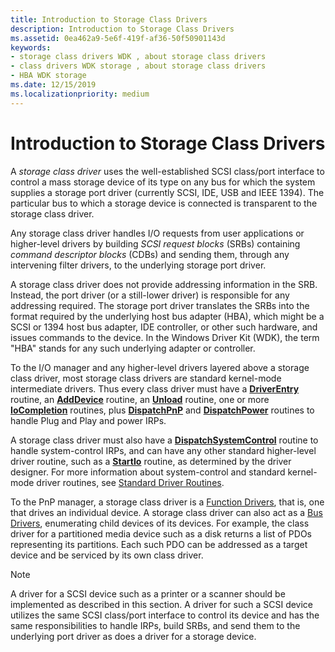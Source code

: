 ```yaml
---
title: Introduction to Storage Class Drivers
description: Introduction to Storage Class Drivers
ms.assetid: 0ea462a9-5e6f-419f-af36-50f50901143d
keywords:
- storage class drivers WDK , about storage class drivers
- class drivers WDK storage , about storage class drivers
- HBA WDK storage
ms.date: 12/15/2019
ms.localizationpriority: medium
---
```


# Introduction to Storage Class Drivers

A *storage class driver* uses the well-established SCSI class/port interface to control a mass storage device of its type on any bus for which the system supplies a storage port driver (currently SCSI, IDE, USB and IEEE 1394). The particular bus to which a storage device is connected is transparent to the storage class driver.

Any storage class driver handles I/O requests from user applications or higher-level drivers by building *SCSI request blocks* (SRBs) containing *command descriptor blocks* (CDBs) and sending them, through any intervening filter drivers, to the underlying storage port driver.

A storage class driver does not provide addressing information in the SRB. Instead, the port driver (or a still-lower driver) is responsible for any addressing required. The storage port driver translates the SRBs into the format required by the underlying host bus adapter (HBA), which might be a SCSI or 1394 host bus adapter, IDE controller, or other such hardware, and issues commands to the device. In the Windows Driver Kit (WDK), the term "HBA" stands for any such underlying adapter or controller.

To the I/O manager and any higher-level drivers layered above a storage class driver, most storage class drivers are standard kernel-mode intermediate drivers. Thus every class driver must have a [**DriverEntry**](https://docs.microsoft.com/windows-hardware/drivers/ddi/wdm/nc-wdm-driver_initialize) routine, an [**AddDevice**](https://docs.microsoft.com/windows-hardware/drivers/ddi/wdm/nc-wdm-driver_add_device) routine, an [**Unload**](https://docs.microsoft.com/windows-hardware/drivers/ddi/wdm/nc-wdm-driver_unload) routine, one or more [**IoCompletion**](https://docs.microsoft.com/windows-hardware/drivers/ddi/wdm/nc-wdm-io_completion_routine) routines, plus [**DispatchPnP**](https://docs.microsoft.com/windows-hardware/drivers/ddi/wdm/nc-wdm-driver_dispatch) and [**DispatchPower**](https://docs.microsoft.com/windows-hardware/drivers/ddi/wdm/nc-wdm-driver_dispatch) routines to handle Plug and Play and power IRPs.

A storage class driver must also have a [**DispatchSystemControl**](https://docs.microsoft.com/windows-hardware/drivers/ddi/wdm/nc-wdm-driver_dispatch) routine to handle system-control IRPs, and can have any other standard higher-level driver routine, such as a [**StartIo**](https://docs.microsoft.com/windows-hardware/drivers/ddi/wdm/nc-wdm-driver_startio) routine, as determined by the driver designer. For more information about system-control and standard kernel-mode driver routines, see [Standard Driver Routines](https://docs.microsoft.com/windows-hardware/drivers/kernel/introduction-to-standard-driver-routines).

To the PnP manager, a storage class driver is a [Function Drivers](https://docs.microsoft.com/windows-hardware/drivers/kernel/function-drivers), that is, one that drives an individual device. A storage class driver can also act as a [Bus Drivers](https://docs.microsoft.com/windows-hardware/drivers/kernel/bus-drivers), enumerating child devices of its devices. For example, the class driver for a partitioned media device such as a disk returns a list of PDOs representing its partitions. Each such PDO can be addressed as a target device and be serviced by its own class driver.

> [!NOTE]
> A driver for a SCSI device such as a printer or a scanner should be implemented as described in this section. A driver for such a SCSI device utilizes the same SCSI class/port interface to control its device and has the same responsibilities to handle IRPs, build SRBs, and send them to the underlying port driver as does a driver for a storage device.
